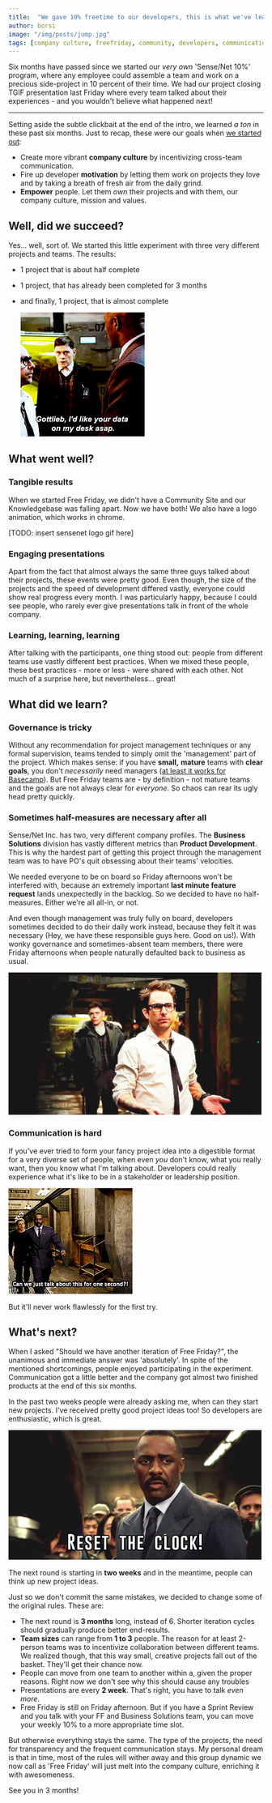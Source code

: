 ```yaml
---
title:  "We gave 10% freetime to our developers, this is what we've learned so far."
author: borsi
image: "/img/posts/jump.jpg"
tags: [company culture, freefriday, community, developers, communication, postmortem]
---
```


Six months have passed since we started our *very own* 'Sense/Net 10%' program, where any employee could assemble a team and work on a precious side-project in 10 percent of their time. We had our project closing TGIF presentation last Friday where every team talked about their experiences - and you wouldn't believe what happened next!

---

Setting aside the subtle clickbait at the end of the intro, we learned *a ton* in these past six months. Just to recap, these were our goals when [we started out](http://community.sensenet.com/blog/2017/06/28/free-friday): 

- Create more vibrant **company culture** by incentivizing cross-team communication.
- Fire up developer **motivation** by letting them work on projects they love and by taking a breath of fresh air from the daily grind.
- **Empower** people. Let them *own* their projects and with them, our company culture, mission and values.

## Well, did we succeed?

Yes... well, sort of. We started this little experiment with three very different projects and teams. The results:

- 1 project that is about half complete

- 1 project, that has already been completed for 3 months

- and finally, 1 project, that is almost complete 

  ![Show me the data](/img/posts/data-on-my-desk-asap.gif)

## What went well?

### Tangible results

When we started Free Friday, we didn't have a Community Site and our Knowledgebase was falling apart. Now we have both! We also have a logo animation, which works in chrome.  

[TODO: insert sensenet logo gif here]

### Engaging presentations

Apart from the fact that almost always the same three guys talked about their projects, these events were pretty good. Even though, the size of the projects and the speed of development differed vastly, everyone could show real progress every month. I was particularly happy, because I could see people, who rarely ever give presentations talk in front of the whole company.

### Learning, learning, learning

After talking with the participants, one thing stood out: people from different teams use vastly different best practices. When we mixed these people, these best practices - more or less - were shared with each other.  Not much of a surprise here, but nevertheless... great!

## What did we learn?

### Governance is tricky

Without any recommendation for project management techniques or any formal supervision, teams tended to simply omit the 'management' part of the project. Which makes sense: if you have **small,** **mature** teams with **clear goals**, you don't *necessarily* need managers ([at least it works for Basecamp](https://m.signalvnoise.com/threes-company-df77db78d1af)). But Free Friday teams are - by definition - not mature teams and the goals are not always clear for *everyone*. So chaos can rear its ugly head pretty quickly.

### Sometimes half-measures are necessary after all

Sense/Net Inc. has two, very different company profiles. The **Business Solutions** division has vastly different metrics than **Product Development**. This is why the hardest part of getting this project through the management team was to have PO's quit obsessing about their teams' velocities. 

We needed everyone to be on board so Friday afternoons won't be interfered with, because an extremely important **last minute feature request** lands unexpectedly in the backlog. So we decided to have no half-measures. Either we're all all-in, or not.

And even though management was truly fully on board, developers sometimes decided to do their daily work instead, because they felt it was necessary (Hey, we have these responsible guys here. Good on us!). With wonky governance and sometimes-absent team members, there were Friday afternoons when people naturally defaulted back to business as usual.

![This is why we can't have nice things](/img/posts/whatevs.gif)

### Communication is hard

If you've ever tried to form your fancy project idea into a digestible format for a very diverse set of people, when even *you* don't know, what you really want, then you know what I'm talking about. Developers could really experience what it's like to be in a stakeholder or leadership position. 

![Can we talk](/img/posts/canwetalk.gif)

But it'll never work flawlessly for the first try. 

## What's next?

When I asked "Should we have another iteration of Free Friday?", the unanimous and immediate answer was 'absolutely'. In spite of the mentioned shortcomings, people enjoyed participating in the experiment. Communication got a little better and the company got almost two finished products at the end of this six months.

In the past two weeks people were already asking me, when can they start new projects. I've received pretty good project ideas too! So developers are enthusiastic, which is great.

![Reset the clock!](/img/posts/reset_the_clock.gif)

The next round is starting in **two weeks** and in the meantime, people can think up new project ideas. 

Just so we don't commit the same mistakes, we decided to change some of the original rules. These are:

- The next round is **3 months** long, instead of 6. Shorter iteration cycles should gradually produce better end-results.
- **Team sizes** can range from **1 to 3** people. The reason for at least 2-person teams was to incentivize collaboration between different teams. We realized though, that this way small, creative projects fall out of the basket. They'll get their chance now.
- People can move from one team to another within a, given the proper reasons. Right now we don't see why this should cause any troubles
- Presentations are every **2 week**. That's right, you have to talk *even more*.
- Free Friday is still on Friday afternoon. But if you have a Sprint Review and you talk with your FF and Business Solutions team, you can move your weekly 10% to a more appropriate time slot.

But otherwise everything stays the same. The type of the projects, the need for transparency and the frequent communication stays. My personal dream is that in time, most of the rules will wither away and this group dynamic we now call as 'Free Friday' will just melt into the company culture, enriching it with awesomeness.

See you in 3 months!
